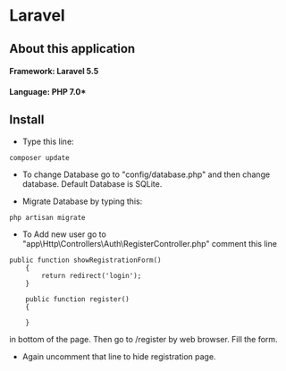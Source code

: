 # Laravel

## About this application

#### Framework: Laravel 5.5
#### Language: PHP 7.0*

## Install
- Type this line:
```
composer update
```

- To change Database go to "config/database.php" and then change database. Default Database is SQLite.

- Migrate Database by typing this:
```
php artisan migrate
```


- To Add new user go to "app\Http\Controllers\Auth\RegisterController.php" comment this line 
```
public function showRegistrationForm()
    {
        return redirect('login');
    }

    public function register()
    {

    }
```
in bottom of the page. Then go to /register by web browser. Fill the form. 
- Again uncomment that line to hide registration page.

